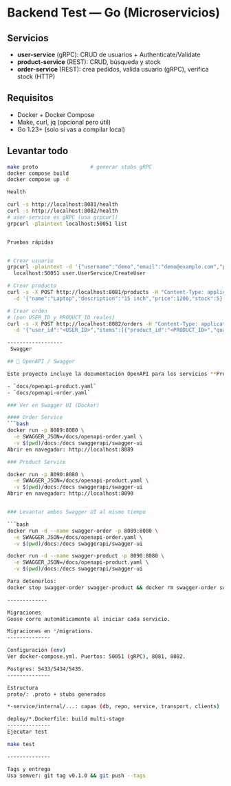 # Backend Test — Go (Microservicios)

## Servicios
- **user-service** (gRPC): CRUD de usuarios + Authenticate/Validate
- **product-service** (REST): CRUD, búsqueda y stock
- **order-service** (REST): crea pedidos, valida usuario (gRPC), verifica stock (HTTP)

## Requisitos
- Docker + Docker Compose
- Make, curl, jq (opcional pero útil)
- Go 1.23+ (solo si vas a compilar local)

## Levantar todo
```bash
make proto                 # generar stubs gRPC
docker compose build
docker compose up -d

Health

curl -s http://localhost:8081/health
curl -s http://localhost:8082/health
# user-service es gRPC (usa grpcurl)
grpcurl -plaintext localhost:50051 list


Pruebas rápidas


# Crear usuario
grpcurl -plaintext -d '{"username":"demo","email":"demo@example.com","password":"123456"}' \
  localhost:50051 user.UserService/CreateUser

# Crear producto
curl -s -X POST http://localhost:8081/products -H "Content-Type: application/json" \
  -d '{"name":"Laptop","description":"15 inch","price":1200,"stock":5}'

# Crear orden
# (pon USER_ID y PRODUCT_ID reales)
curl -s -X POST http://localhost:8082/orders -H "Content-Type: application/json" \
  -d '{"user_id":"<USER_ID>","items":[{"product_id":"<PRODUCT_ID>","quantity":2}]}'

------------------
 Swagger

## 📜 OpenAPI / Swagger

Este proyecto incluye la documentación OpenAPI para los servicios **Product** y **Order**.

- `docs/openapi-product.yaml`
- `docs/openapi-order.yaml`

### Ver en Swagger UI (Docker)

#### Order Service
```bash
docker run -p 8089:8080 \
  -e SWAGGER_JSON=/docs/openapi-order.yaml \
  -v $(pwd)/docs:/docs swaggerapi/swagger-ui
Abrir en navegador: http://localhost:8089

### Product Service

docker run -p 8090:8080 \
  -e SWAGGER_JSON=/docs/openapi-product.yaml \
  -v $(pwd)/docs:/docs swaggerapi/swagger-ui
Abrir en navegador: http://localhost:8090


### Levantar ambos Swagger UI al mismo tiempo

```bash
docker run -d --name swagger-order -p 8089:8080 \
  -e SWAGGER_JSON=/docs/openapi-order.yaml \
  -v $(pwd)/docs:/docs swaggerapi/swagger-ui

docker run -d --name swagger-product -p 8090:8080 \
  -e SWAGGER_JSON=/docs/openapi-product.yaml \
  -v $(pwd)/docs:/docs swaggerapi/swagger-ui

Para detenerlos:
docker stop swagger-order swagger-product && docker rm swagger-order swagger-product

-------------

Migraciones
Goose corre automáticamente al iniciar cada servicio.

Migraciones en */migrations.
--------------

Configuración (env)
Ver docker-compose.yml. Puertos: 50051 (gRPC), 8081, 8082.

Postgres: 5433/5434/5435.
--------------

Estructura
proto/: .proto + stubs generados

*-service/internal/...: capas (db, repo, service, transport, clients)

deploy/*.Dockerfile: build multi-stage
--------------
Ejecutar test

make test

--------------

Tags y entrega
Usa semver: git tag v0.1.0 && git push --tags
